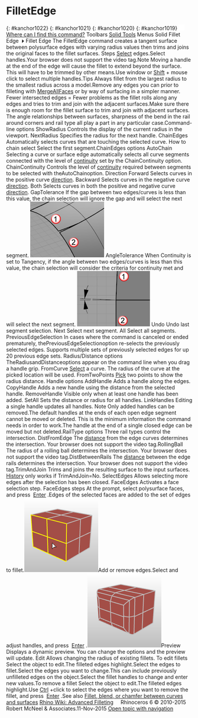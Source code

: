 ---
---


# FilletEdge
{: #kanchor1022}
{: #kanchor1021}
{: #kanchor1020}
{: #kanchor1019}
 [![images/transparent.gif](images/transparent.gif)Where can I find this command?](javascript:void(0);) Toolbars
 [Solid Tools](solid-tools-toolbar.html) 
Menus
Solid
Fillet Edge![images/menuarrow.gif](images/menuarrow.gif)
Fillet Edge
The FilletEdge command creates a tangent surface between polysurface edges with varying radius values then trims and joins the original faces to the fillet surfaces.
Steps
 [Select](select-objects.html) edges.Select handles.Your browser does not support the video tag.Note
Moving a handle at the end of the edge will cause the fillet to extend beyond the surface. This will have to be trimmed by other means.Use window or [Shift](shift-key.html) + mouse click to select multiple handles.Tips
Always fillet from the largest radius to the smallest radius across a model.Remove any edges you can prior to filleting with [MergeAllFaces](mergeallfaces.html) or by way of surfacing in a simpler manner. Fewer intersected edges = Fewer problems as the fillet rolls along any edges and tries to trim and join with the adjacent surfaces.Make sure there is enough room for the fillet surface to trim and join with adjacent surfaces. The angle relationships between surfaces, sharpness of the bend in the rail around corners and rail type all play a part in any particular case.Command-line options
ShowRadius
Controls the display of the current radius in the viewport.
NextRadius
Specifies the radius for the next handle.
ChainEdges
Automatically selects curves that are touching the selected curve.
How to chain select
Select the first segment.ChainEdges options
AutoChain
Selecting a curve or surface edge automatically selects all curve segments connected with the level of [continuity](continuity-descriptions.html) set by the ChainContinuity option.
ChainContinuity
Controls the level of [continuity](continuity-descriptions.html) required between segments to be selected with theAutoChainoption.
Direction
Forward
Selects curves in the positive curve [direction](dir.html#normaldirection).
Backward
Selects curves in the negative curve [direction](dir.html#normaldirection).
Both
Selects curves in both the positive and negative curve [direction](dir.html#normaldirection).
GapTolerance
If the gap between two edges/curves is less than this value, the chain selection will ignore the gap and will select the next segment.
![images/gaptolerance-001.png](images/gaptolerance-001.png)
AngleTolerance
When Continuity is set to Tangency, if the angle between two edges/curves is less than this value, the chain selection will consider the criteria for continuity met and will select the next segment.
![images/angletolerance-001.png](images/angletolerance-001.png)
Undo
Undo last segment selection.
Next
Select next segment.
All
Select all segments.
PreviousEdgeSelection
In cases where the command is canceled or ended prematurely, thePreviousEdgeSelectionoption re-selects the previously selected edges. Supports multiple sets of previously selected edges for up 20 previous edge sets.
Radius/Distance options
TheRadiusandDistanceoptions appear on the command line when you drag a handle grip.
FromCurve
 [Select](select-objects.html) a curve. The radius of the curve at the picked location will be used.
FromTwoPoints
 [Pick](pick-location.html) two points to show the radius distance.
Handle options
AddHandle
Adds a handle along the edges.
CopyHandle
Adds a new handle using the distance from the selected handle.
RemoveHandle
Visible only when at least one handle has been added.
SetAll
Sets the distance or radius for all handles.
LinkHandles
Editing a single handle updates all handles.
Note
Only added handles can be removed.The default handles at the ends of each open edge segment cannot be moved or deleted. This is the minimum information the command needs in order to work.The handle at the end of a single closed edge can be moved but not deleted.RailType options
Three rail types control the intersection.
DistFromEdge
The [distance](distance-pick-2pts.html) from the edge curves determines the intersection.
Your browser does not support the video tag.RollingBall
The radius of a rolling ball determines the intersection.
Your browser does not support the video tag.DistBetweenRails
The [distance](distance-pick-2pts.html) between the edge rails determines the intersection.
Your browser does not support the video tag.TrimAndJoin
Trims and joins the resulting surface to the input surfaces.
 [History](history.html) only works if TrimAndJoin=No.
SelectEdges
Allows selecting more edges after the selection has been closed.
FaceEdges
Activates a face selection step.
FaceEdges steps
At the prompt, select polysurface faces, and press&#160; [Enter](enter-key.html) .Edges of the selected faces are added to the set of edges to fillet.![images/filletedge-001.png](images/filletedge-001.png)Add or remove edges.Select and adjust handles, and press&#160; [Enter](enter-key.html) .![images/filletedge-002.png](images/filletedge-002.png)Preview
Displays a dynamic preview.
You can change the options and the preview will update.
Edit
Allows changing the radius of existing fillets.
To edit fillets
Select the object to edit.The filleted edges highlight.Select the edges to fillet.Select the edges you want to change.This can include previously unfilleted edges on the object.Select the fillet handles to change and enter new values.To remove a fillet
Select the object to edit.The filleted edges highlight.Use [Ctrl](ctrl-key.html) +click to select the edges where you want to remove the fillet, and press&#160; [Enter](enter-key.html) .See also
 [Fillet, blend, or chamfer between curves and surfaces](sak-fillet-blend-chamfer.html) 
 [Rhino Wiki: Advanced Filleting](http://wiki.mcneel.com/rhino/advancedfilleting) 
&#160;
&#160;
Rhinoceros 6 © 2010-2015 Robert McNeel &amp; Associates.11-Nov-2015
 [Open topic with navigation](filletedge.html) 

